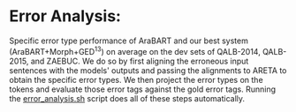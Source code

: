 # Error Analysis:

Specific error type performance of AraBART and our best system (AraBART+Morph+GED<sup>13</sup>) on average on the dev sets of QALB-2014, QALB-2015, and ZAEBUC.
We do so by first aligning the erroneous input sentences with the models' outputs and passing the alignments to ARETA to obtain the specific error types.
We then project the error types on the tokens and evaluate those error tags against the gold error tags. Running the [error_analysis.sh](error_analysis.sh) script does all of these steps automatically.

